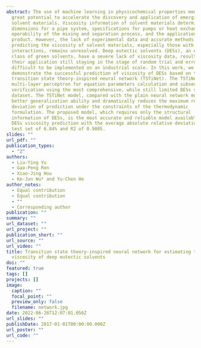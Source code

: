 ```yaml
---
abstract: The use of machine learning in physicochemical properties modeling has
  great potential to accelerate the discovery and application of emerging
  solvent materials. Viscosity information of solvent materials determines
  dimensions for a pipe system, specifications for pumps or heat exchangers, the
  operability of the mixing and separation process, and the application of the
  product. However, the lack of experimental data and accurate methods for
  predicting the viscosity of solvent materials, especially those with complex
  interactions, remains unresolved. Deep eutectic solvents (DESs), an emerging
  class of green solvents, have a severe lack of viscosity data, resulting in
  their application still staying in the stage of random trial and error and
  difficult to be implemented on an industrial scale. In this work, we
  demonstrate the successful prediction of viscosity of DESs based on the
  transition state theory-inspired neural network (TSTiNet). The TSTiNet adopts
  multi-layer perceptron for equation parameters calculation and subsequent
  verification using the most comprehensive, while still limited DESs viscosity
  dataset. The TSTiNet model, compared with the plain neural network model, has
  better generalization ability and dramatically reduces the maximum relative
  deviation of prediction under the constraints of the thermodynamic
  formulation. The proposed model, which requires only the structural
  information of DESs, is the most accurate and reliable model available for
  DESs viscosity prediction with the average absolute relative deviation on the
  test set of 6.84% and R2 of 0.9805.
slides: ""
url_pdf: ""
publication_types:
  - "2"
authors:
  - Liu-Ying Yu
  - Gao-Peng Ren
  - Xiao-Jing Hou
  - Ke-Jun Wu* and Yu-Chen He
author_notes:
  - Equal contribution
  - Equal contribution
  - ""
  - Corresponding author
publication: ""
summary: ""
url_dataset: ""
url_project: ""
publication_short: ""
url_source: ""
url_video: ""
title: Transition state theory-inspired neural network for estimating the
  viscosity of deep eutectic solvents
doi: ""
featured: true
tags: []
projects: []
image:
  caption: ""
  focal_point: ""
  preview_only: false
  filename: network.jpg
date: 2022-06-26T12:07:01.056Z
url_slides: ""
publishDate: 2017-01-01T00:00:00.000Z
url_poster: ""
url_code: ""
---
```


